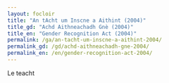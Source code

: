 ```yaml
---
layout: focloir
title: "An tAcht um Inscne a Aithint (2004)"
title_gd: "Achd Aithneachadh Gnè (2004)"
title_en: "Gender Recognition Act (2004)"
permalink: /ga/an-tacht-um-inscne-a-aithint-2004/
permalink_gd: /gd/achd-aithneachadh-gne-2004/
permalink_en: /en/gender-recognition-act-2004/
---
```


Le teacht